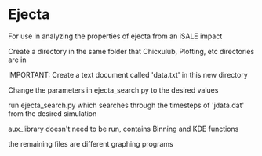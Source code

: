 # Ejecta
For use in analyzing the properties of ejecta from an iSALE impact

Create a directory in the same folder that Chicxulub, Plotting, etc directories are in

IMPORTANT: Create a text document called 'data.txt' in this new directory

Change the parameters in ejecta_search.py to the desired values

run ejecta_search.py which searches through the timesteps of 'jdata.dat' from the desired simulation

aux_library doesn't need to be run, contains Binning and KDE functions

the remaining files are different graphing programs
